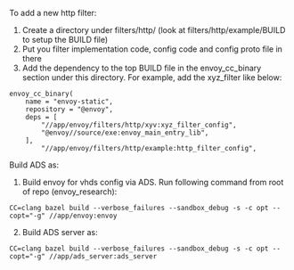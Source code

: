 To add a new http filter:
1. Create a directory under filters/http/ (look at filters/http/example/BUILD to setup the BUILD file)
2. Put you filter implementation code, config code and config proto file in there
3. Add the dependency to the top BUILD file in the envoy_cc_binary section under this directory. For example, add the xyz_filter like below:
```
envoy_cc_binary(
    name = "envoy-static",
    repository = "@envoy",
    deps = [
        "//app/envoy/filters/http/xyv:xyz_filter_config",
        "@envoy//source/exe:envoy_main_entry_lib",
    ],
        "//app/envoy/filters/http/example:http_filter_config",
```

Build ADS as:
1. Build envoy for vhds config via ADS. Run following command from root of repo (envoy_research):
```
CC=clang bazel build --verbose_failures --sandbox_debug -s -c opt --copt="-g" //app/envoy:envoy
```
2. Build ADS server as:
```
CC=clang bazel build --verbose_failures --sandbox_debug -s -c opt --copt="-g" //app/ads_server:ads_server
```
